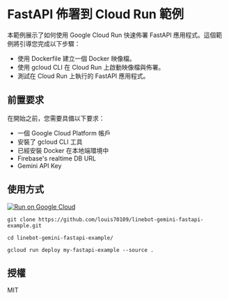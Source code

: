 # FastAPI 佈署到 Cloud Run 範例

本範例展示了如何使用 Google Cloud Run 快速佈署 FastAPI 應用程式。這個範例將引導您完成以下步驟：

- 使用 Dockerfile 建立一個 Docker 映像檔。
- 使用 gcloud CLI 在 Cloud Run 上啟動映像檔與佈署。
- 測試在 Cloud Run 上執行的 FastAPI 應用程式。

## 前置要求

在開始之前，您需要具備以下要求：

- 一個 Google Cloud Platform 帳戶
- 安裝了 gcloud CLI 工具
- 已經安裝 Docker 在本地端環境中
- Firebase's realtime DB URL
- Gemini API Key

## 使用方式

[![Run on Google Cloud](https://deploy.cloud.run/button.svg)](https://deploy.cloud.run)


```
git clone https://github.com/louis70109/linebot-gemini-fastapi-example.git

cd linebot-gemini-fastapi-example/

gcloud run deploy my-fastapi-example --source .
```

## 授權

MIT
